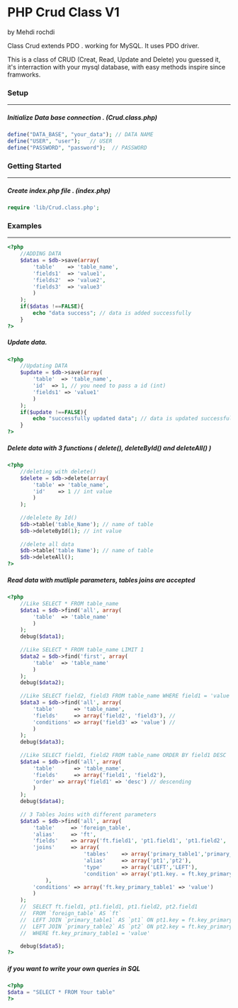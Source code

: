 PHP Crud Class V1
=============
by Mehdi rochdi

Class Crud extends PDO . working for MySQL. It uses PDO driver.

This is a class of CRUD (Creat, Read, Update and Delete) you guessed it,
it's interraction with your mysql database, with easy methods inspire since framworks.

### Setup
-----------------

##### Initialize Data base connection . (Crud.class.php)
```php
define("DATA_BASE", "your_data"); // DATA NAME
define("USER", "user");   // USER
define("PASSWORD", "password");  // PASSWORD
```

### Getting Started
-----------------

##### Create index.php file . (index.php)
```php
require 'lib/Crud.class.php';
```

### Examples
-----------------

```php
<?php
	//ADDING DATA
	$datas = $db->save(array(
		'table'    => 'table_name',
		'fields1'  => 'value1',
		'fields2'  => 'value2',
		'fields3'  => 'value3'
		)
	);
	if($datas !==FALSE){
		echo "data success"; // data is added successfully
	}
?>
```
##### Update data.
```php
<?php
	//Updating DATA
	$update = $db->save(array(
		'table'  => 'table_name',
		'id'  => 1, // you need to pass a id (int)
		'fields1' => 'value1'
		)
	);
	if($update !==FALSE){
		echo "successfully updated data"; // data is updated successfully
	}
?>
```
##### Delete data with 3 functions ( delete(), deleteById() and deleteAll() )
```php
<?php
	//deleting with delete()
	$delete = $db->delete(array(
		'table' => 'table_name',
		'id'    => 1 // int value
		)
	);
	
	//delelete By Id()
	$db->table('table_Name'); // name of table 
	$db->deleteById(1); // int value
	
	//delete all data
	$db->table('table Name'); // name of table 
	$db->deleteAll();
?>
```
##### Read data with mutliple parameters, tables joins are accepted
```php
<?php
	//Like SELECT * FROM table_name
	$data1 = $db->find('all', array(
		'table'  => 'table_name'
		)
	);
	debug($data1);
	
	//Like SELECT * FROM table_name LIMIT 1
	$data2 = $db->find('first', array(
		'table'  => 'table_name'
		)
	);
	debug($data2);
	
	//Like SELECT field2, field3 FROM table_name WHERE field1 = 'value'
	$data3 = $db->find('all', array(
		'table'      => 'table_name',
		'fields'     => array('field2', 'field3'), // 
		'conditions' => array('field3' => 'value') //
		)
	);
	debug($data3);
	
	//Like SELECT field1, field2 FROM table_name ORDER BY field1 DESC
	$data4 = $db->find('all', array(
		'table'      => 'table_name',
		'fields'     => array('field1', 'field2'),
		'order' => array('field1' => 'desc') // descending
		)
	);
	debug($data4);
	
	// 3 Tables Joins with different parameters
	$data5 = $db->find('all', array(
		'table' 	=> 'foreign_table',
		'alias'  	=> 'ft',
		'fields' 	=> array('ft.field1', 'pt1.field1', 'pt1.field2', 'pt2.field1'),
		'joins'  	=> array(
						'tables' 	=> array('primary_table1','primary_table1'),
						'alias' 	=> array('pt1','pt2'),
						'type'  	=> array('LEFT','LEFT'),
						'condition' => array('pt1.key. = ft.key_primary_table1', 'pt2.key. = ft.key_primary_table2')
			),
		'conditions' => array('ft.key_primary_table1' => 'value')
		)
	);
	//  SELECT ft.field1, pt1.field1, pt1.field2, pt2.field1 
	//  FROM `foreign_table` AS `ft` 
	//  LEFT JOIN `primary_table1` AS `pt1` ON pt1.key = ft.key_primary_table1 
	//  LEFT JOIN `primary_table2` AS `pt2` ON pt2.key = ft.key_primary_table2  
	//  WHERE ft.key_primary_table1 = 'value'

	debug($data5); 
?>
```
##### if you want to write your own queries in SQL
```php
<?php
$data = "SELECT * FROM Your table"
?>
```


